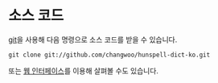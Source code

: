 # 소스 코드 #

[git](http://git-scm.com/)을 사용해 다음 명령으로 소스 코드를 받을 수 있습니다.

```
git clone git://github.com/changwoo/hunspell-dict-ko.git
```

또는 [웹 인터페이스](http://github.com/changwoo/hunspell-dict-ko)를 이용해 살펴볼 수도 있습니다.